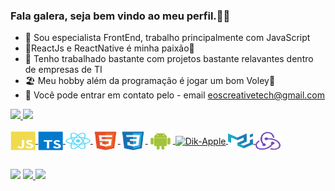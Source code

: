 ### Fala galera, seja bem vindo ao meu perfil.👋😎

- 🔭 Sou especialista FrontEnd, trabalho principalmente com JavaScript 
- 💙ReactJs e ReactNative é minha paixão💙
- 🚀 Tenho trabalhado bastante com projetos bastante relavantes dentro de empresas de TI
- 🏖 Meu hobby além da programação é jogar um bom Voley🏐
- 💬 Você pode entrar em contato pelo - email eoscreativetech@gmail.com

 <div>
  <a href="https://beacons.ai/rafaballerini">
  <img height="180em" src="https://github-readme-stats.vercel.app/api?username=diksonrodrigues&show_icons=true&theme=merko&include_all_commits=true&count_private=true"/>
  <img height="180em" src="https://github-readme-stats.vercel.app/api/top-langs/?username=diksonrodrigues&layout=compact&langs_count=16&theme=merko"/>
 </div>
  
 <div style="display: inline_block"><br>
  <img align="center" alt="Dik-Js" height="30" width="40" src="https://raw.githubusercontent.com/devicons/devicon/master/icons/javascript/javascript-plain.svg">
  <img align="center" alt="Dik-Ts" height="30" width="40" src="https://raw.githubusercontent.com/devicons/devicon/master/icons/typescript/typescript-plain.svg">
  <img align="center" alt="Dik-React" height="30" width="40" src="https://raw.githubusercontent.com/devicons/devicon/master/icons/react/react-original.svg">
  <img align="center" alt="Dik-HTML" height="30" width="40" src="https://raw.githubusercontent.com/devicons/devicon/master/icons/html5/html5-original.svg">
  <img align="center" alt="Dik-CSS" height="30" width="40" src="https://raw.githubusercontent.com/devicons/devicon/master/icons/css3/css3-original.svg">
  <img align="center" alt="Dik-Android" height="30" width="40" src="https://raw.githubusercontent.com/devicons/devicon/master/icons/android/android-original.svg">
  <img align="center" alt="Dik-Apple" height="30" width="40"  src="https://raw.githubusercontent.com/devicons/devicon/master/icons/apple/python-original.svg">
  <img align="center" alt="Dik-Materialui" height="30" width="40" src="https://raw.githubusercontent.com/devicons/devicon/master/icons/materialui/materialui-original.svg">
  <img align="center" alt="Dik-Redux" height="30" width="40" src="https://raw.githubusercontent.com/devicons/devicon/master/icons/redux/redux-original.svg">
</div>
 
 ##
 
 <div>
  <a href="https://instagram.com/eoscreativetechnologie" target="_blank"><img src="https://img.shields.io/badge/-Instagram-%23E4405F?style=for-the-   badge&logo=instagram&logoColor=white" target="_blank"></a>
  <a href="https://discord.gg/EOS CREATIVE TECNOLOGIE#2638" target="_blank"><img src="https://img.shields.io/badge/Discord-7289DA?style=for-the-badge&logo=discord&logoColor=white" target="_blank">    </a>
  <a href="https://www.linkedin.com/in/dikson-rodrigues-562b351a3" target="_blank"><img src="https://img.shields.io/badge/-LinkedIn-%230077B5?style=for-the-badge&logo=linkedin&logoColor=white" target="_blank"></a>
 </div>

 
